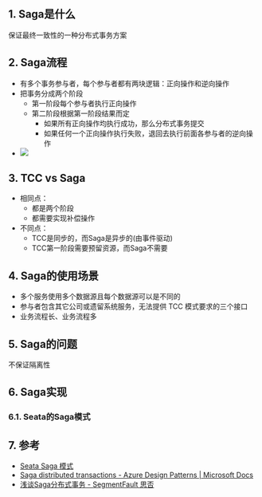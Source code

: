 ## 1. Saga是什么
保证最终一致性的一种分布式事务方案

## 2. Saga流程
- 有多个事务参与者，每个参与者都有两块逻辑：正向操作和逆向操作
- 把事务分成两个阶段
    - 第一阶段每个参与者执行正向操作
    - 第二阶段根据第一阶段结果而定
        - 如果所有正向操作均执行成功，那么分布式事务提交
        - 如果任何一个正向操作执行失败，退回去执行前面各参与者的逆向操作
- ![](https://img.alicdn.com/tfs/TB1Y2kuw7T2gK0jSZFkXXcIQFXa-445-444.png)
## 3. TCC vs Saga
- 相同点：
    - 都是两个阶段
    - 都需要实现补偿操作
- 不同点：
    - TCC是同步的，而Saga是异步的(由事件驱动)
    - TCC第一阶段需要预留资源，而Saga不需要


## 4. Saga的使用场景
- 多个服务使用多个数据源且每个数据源可以是不同的
- 参与者包含其它公司或遗留系统服务，无法提供 TCC 模式要求的三个接口
- 业务流程长、业务流程多
## 5. Saga的问题
不保证隔离性

## 6. Saga实现
### 6.1. Seata的Saga模式
## 7. 参考
- [Seata Saga 模式](http://seata.io/zh-cn/docs/user/saga.html)
- [Saga distributed transactions \- Azure Design Patterns \| Microsoft Docs](https://docs.microsoft.com/en-au/azure/architecture/reference-architectures/saga/saga)
- [浅谈Saga分布式事务 \- SegmentFault 思否](https://segmentfault.com/a/1190000038156562)